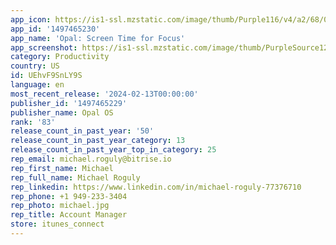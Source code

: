 ```yaml
---
app_icon: https://is1-ssl.mzstatic.com/image/thumb/Purple116/v4/a2/68/08/a26808ee-c566-0037-b148-fa099dbf1ebb/AppIcon-1x_U007emarketing-0-10-0-85-220.png/1024x1024bb.png
app_id: '1497465230'
app_name: 'Opal: Screen Time for Focus'
app_screenshot: https://is1-ssl.mzstatic.com/image/thumb/PurpleSource126/v4/f1/2e/2c/f12e2c0b-9463-172d-97f6-dcd3aae598ed/6857d338-dcf0-4556-bb6d-53d54de83644_1040422004.jpg/1242x2688bb.png
category: Productivity
country: US
id: UEhvF9SnLY9S
language: en
most_recent_release: '2024-02-13T00:00:00'
publisher_id: '1497465229'
publisher_name: Opal OS
rank: '83'
release_count_in_past_year: '50'
release_count_in_past_year_category: 13
release_count_in_past_year_top_in_category: 25
rep_email: michael.roguly@bitrise.io
rep_first_name: Michael
rep_full_name: Michael Roguly
rep_linkedin: https://www.linkedin.com/in/michael-roguly-77376710
rep_phone: +1 949-233-3404
rep_photo: michael.jpg
rep_title: Account Manager
store: itunes_connect
---
```


